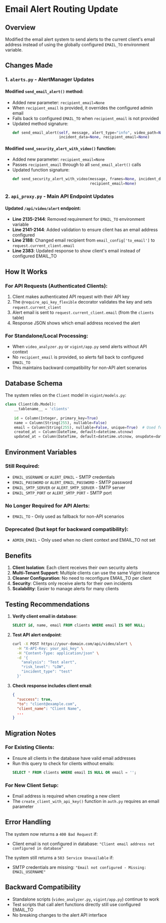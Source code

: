 # Email Alert Routing Update

## Overview
Modified the email alert system to send alerts to the current client's email address instead of using the globally configured `EMAIL_TO` environment variable.

## Changes Made

### 1. `alerts.py` - AlertManager Updates

#### Modified `send_email_alert()` method:
- Added new parameter: `recipient_email=None`
- When `recipient_email` is provided, it overrides the configured admin email
- Falls back to configured `EMAIL_TO` when `recipient_email` is not provided
- Updated method signature:
  ```python
  def send_email_alert(self, message, alert_type="info", video_path=None, 
                       incident_data=None, recipient_email=None)
  ```

#### Modified `send_security_alert_with_video()` function:
- Added new parameter: `recipient_email=None`
- Passes `recipient_email` through to all `send_email_alert()` calls
- Updated function signature:
  ```python
  def send_security_alert_with_video(message, frames=None, incident_data=None, 
                                     recipient_email=None)
  ```

### 2. `api_proxy.py` - Main API Endpoint Updates

#### Updated `/api/video/alert` endpoint:
- **Line 2135-2144**: Removed requirement for `EMAIL_TO` environment variable
- **Line 2141-2144**: Added validation to ensure client has an email address configured
- **Line 2188**: Changed email recipient from `email_config['to_email']` to `request.current_client.email`
- **Line 2383**: Updated response to show client's email instead of configured EMAIL_TO

## How It Works

### For API Requests (Authenticated Clients):
1. Client makes authenticated API request with their API key
2. The `@require_api_key_flexible` decorator validates the key and sets `request.current_client`
3. Alert email is sent to `request.current_client.email` (from the `clients` table)
4. Response JSON shows which email address received the alert

### For Standalone/Local Processing:
- When `video_analyzer.py` or `vigint/app.py` send alerts without API context
- No `recipient_email` is provided, so alerts fall back to configured `EMAIL_TO`
- This maintains backward compatibility for non-API alert scenarios

## Database Schema

The system relies on the `Client` model in `vigint/models.py`:

```python
class Client(db.Model):
    __tablename__ = 'clients'
    
    id = Column(Integer, primary_key=True)
    name = Column(String(255), nullable=False)
    email = Column(String(255), nullable=False, unique=True)  # Used for alerts
    created_at = Column(DateTime, default=datetime.utcnow)
    updated_at = Column(DateTime, default=datetime.utcnow, onupdate=datetime.utcnow)
```

## Environment Variables

### Still Required:
- `EMAIL_USERNAME` or `ALERT_EMAIL` - SMTP credentials
- `EMAIL_PASSWORD` or `ALERT_EMAIL_PASSWORD` - SMTP password
- `EMAIL_SMTP_SERVER` or `ALERT_SMTP_SERVER` - SMTP server
- `EMAIL_SMTP_PORT` or `ALERT_SMTP_PORT` - SMTP port

### No Longer Required for API Alerts:
- `EMAIL_TO` - Only used as fallback for non-API scenarios

### Deprecated (but kept for backward compatibility):
- `ADMIN_EMAIL` - Only used when no client context and EMAIL_TO not set

## Benefits

1. **Client Isolation**: Each client receives their own security alerts
2. **Multi-Tenant Support**: Multiple clients can use the same Vigint instance
3. **Cleaner Configuration**: No need to reconfigure EMAIL_TO per client
4. **Security**: Clients only receive alerts for their own incidents
5. **Scalability**: Easier to manage alerts for many clients

## Testing Recommendations

1. **Verify client email in database**:
   ```sql
   SELECT id, name, email FROM clients WHERE email IS NOT NULL;
   ```

2. **Test API alert endpoint**:
   ```bash
   curl -X POST https://your-domain.com/api/video/alert \
     -H "X-API-Key: your_api_key" \
     -H "Content-Type: application/json" \
     -d '{
       "analysis": "Test alert",
       "risk_level": "LOW",
       "incident_type": "test"
     }'
   ```

3. **Check response includes client email**:
   ```json
   {
     "success": true,
     "to": "client@example.com",
     "client_name": "Client Name",
     ...
   }
   ```

## Migration Notes

### For Existing Clients:
- Ensure all clients in the database have valid email addresses
- Run this query to check for clients without emails:
  ```sql
  SELECT * FROM clients WHERE email IS NULL OR email = '';
  ```

### For New Client Setup:
- Email address is required when creating a new client
- The `create_client_with_api_key()` function in `auth.py` requires an email parameter

## Error Handling

The system now returns a `400 Bad Request` if:
- Client email is not configured in database: `"Client email address not configured in database"`

The system still returns a `503 Service Unavailable` if:
- SMTP credentials are missing: `"Email not configured - Missing: EMAIL_USERNAME"`

## Backward Compatibility

- Standalone scripts (`video_analyzer.py`, `vigint/app.py`) continue to work
- Test scripts that call alert functions directly still use configured EMAIL_TO
- No breaking changes to the alert API interface
